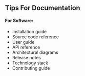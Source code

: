 ## Tips For Documentation

#### For Software:
* Installation guide 
* Source code reference
* User guide
* API reference
* Architectural diagrams
* Release notes
* Technology stack
* Contributing guide